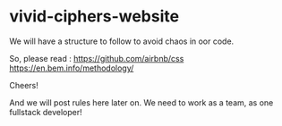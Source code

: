 # vivid-ciphers-website


We will have a structure to follow to avoid chaos in oor code.

So, please read : 
https://github.com/airbnb/css
https://en.bem.info/methodology/

Cheers!

And we will post rules here later on. 
We need to work as a team, as one fullstack developer!
